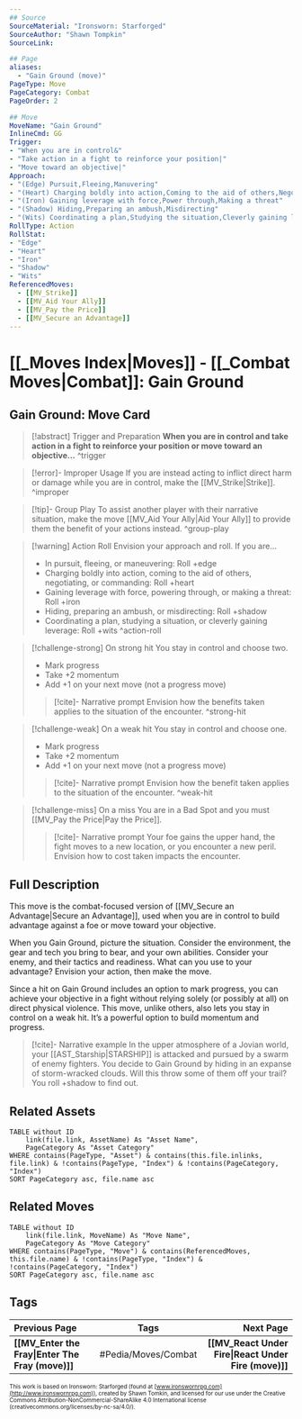 ```yaml
---
## Source
SourceMaterial: "Ironsworn: Starforged"
SourceAuthor: "Shawn Tompkin"
SourceLink: 

## Page
aliases:
  - "Gain Ground (move)"
PageType: Move
PageCategory: Combat
PageOrder: 2

## Move
MoveName: "Gain Ground"
InlineCmd: GG
Trigger: 
- "When you are in control&"
- "Take action in a fight to reinforce your position|"
- "Move toward an objective|"
Approach:
- "(Edge) Pursuit,Fleeing,Manuvering"
- "(Heart) Charging boldly into action,Coming to the aid of others,Negotiating,Commanding"
- "(Iron) Gaining leverage with force,Power through,Making a threat"
- "(Shadow) Hiding,Preparing an ambush,Misdirecting"
- "(Wits) Coordinating a plan,Studying the situation,Cleverly gaining leverage"
RollType: Action
RollStat: 
- "Edge"
- "Heart"
- "Iron"
- "Shadow"
- "Wits"
ReferencedMoves: 
  - [[MV_Strike]]
  - [[MV_Aid Your Ally]]
  - [[MV_Pay the Price]]
  - [[MV_Secure an Advantage]]
---
```

# [[_Moves Index|Moves]] - [[_Combat Moves|Combat]]: Gain Ground
## Gain Ground: Move Card
>[!abstract]  Trigger and Preparation
>**When you are in control and take action in a fight to reinforce your position or move toward an objective...** ^trigger

> [!error]- Improper Usage
> If you are instead acting to inflict direct harm or damage while you are in control, make the [[MV_Strike|Strike]]. ^improper

> [!tip]- Group Play
> To assist another player with their narrative situation, make the move [[MV_Aid Your Ally|Aid Your Ally]] to provide them the benefit of your actions instead. ^group-play

> [!warning] Action Roll
> Envision your approach and roll. If you are...
> - In pursuit, fleeing, or maneuvering: Roll +edge
> - Charging boldly into action, coming to the aid of others, negotiating, or commanding: Roll +heart
> - Gaining leverage with force, powering through, or making a threat: Roll +iron
> - Hiding, preparing an ambush, or misdirecting: Roll +shadow
> - Coordinating a plan, studying a situation, or cleverly gaining leverage: Roll +wits ^action-roll

> [!challenge-strong] On strong hit
> You stay in control and choose two.
> - Mark progress
> - Take +2 momentum
> - Add +1 on your next move (not a progress move)
> > [!cite]- Narrative prompt
> > Envision how the benefits taken applies to the situation of the encounter. ^strong-hit

> [!challenge-weak] On a weak hit
> You stay in control and choose one.
> - Mark progress
> - Take +2 momentum
> - Add +1 on your next move (not a progress move)
> > [!cite]- Narrative prompt
> > Envision how the benefit taken applies to the situation of the encounter. ^weak-hit

> [!challenge-miss] On a miss
> You are in a Bad Spot and you must [[MV_Pay the Price|Pay the Price]].
> > [!cite]- Narrative prompt
> > Your foe gains the upper hand, the fight moves to a new location, or you encounter a new peril.  Envision how to cost taken impacts the encounter.

## Full Description
This move is the combat-focused version of [[MV_Secure an Advantage|Secure an Advantage]], used when you are in control to build advantage against a foe or move toward your objective. 

When you Gain Ground, picture the situation. Consider the environment, the gear and tech you bring to bear, and your own abilities. Consider your enemy, and their tactics and readiness. What can you use to your advantage? Envision your action, then make the move.

Since a hit on Gain Ground includes an option to mark progress, you can achieve your objective in a fight without relying solely (or possibly at all) on direct physical violence. This move, unlike others, also lets you stay in control on a weak hit. It’s a powerful option to build momentum and progress.

> [!cite]- Narrative example
> In the upper atmosphere of a Jovian world, your [[AST_Starship|STARSHIP]] is attacked and pursued by a swarm of enemy fighters. You decide to Gain Ground by hiding in an expanse of storm-wracked clouds. Will this throw some of them off your trail? You roll +shadow to find out.

## Related Assets
```dataview
TABLE without ID
	link(file.link, AssetName) As "Asset Name",
	PageCategory As "Asset Category"
WHERE contains(PageType, "Asset") & contains(this.file.inlinks, file.link) & !contains(PageType, "Index") & !contains(PageCategory, "Index")
SORT PageCategory asc, file.name asc
```

## Related Moves
```dataview
TABLE without ID
	link(file.link, MoveName) As "Move Name",
	PageCategory As "Move Category"
WHERE contains(PageType, "Move") & contains(ReferencedMoves, this.file.name) & !contains(PageType, "Index") & !contains(PageCategory, "Index")
SORT PageCategory asc, file.name asc
```

## Tags
| Previous Page | Tags | Next Page |
|:--- |:---:| ---:|
| **[[MV_Enter the Fray\|Enter The Fray (move)]]** | #Pedia/Moves/Combat | **[[MV_React Under Fire\|React Under Fire (move)]]** |

<font size=-2>This work is based on Ironsworn: Starforged (found at [www.ironswornrpg.com](http://www.ironswornrpg.com)), created by Shawn Tomkin, and licensed for our use under the Creative Commons Attribution-NonCommercial-ShareAlike 4.0 International license  (creativecommons.org/licenses/by-nc-sa/4.0/).</font>
